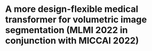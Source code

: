 # A more design-flexible medical transformer for volumetric image segmentation (MLMI 2022 in conjunction with MICCAI 2022)

